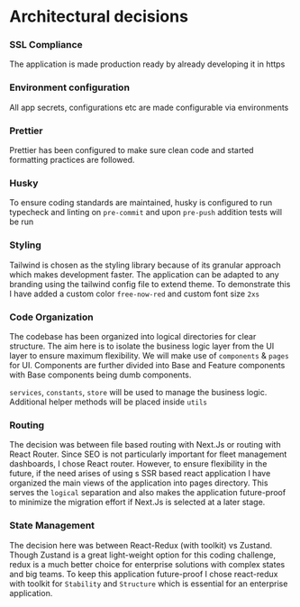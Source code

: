 # Architectural decisions

### SSL Compliance

The application is made production ready by already developing it in https

### Environment configuration

All app secrets, configurations etc are made configurable via environments

### Prettier

Prettier has been configured to make sure clean code and started formatting practices are followed.

### Husky

To ensure coding standards are maintained, husky is configured to run typecheck and linting on `pre-commit` and upon `pre-push` addition tests will be run

### Styling

Tailwind is chosen as the styling library because of its granular approach which makes development faster. The application can be adapted to any branding using the tailwind config file to extend theme. To demonstrate this I have added a custom color `free-now-red` and custom font size `2xs`

### Code Organization

The codebase has been organized into logical directories for clear structure. The aim here is to isolate the business logic layer from the UI layer to ensure maximum flexibility. We will make use of `components` & `pages` for UI. Components are further divided into Base and Feature components with Base components being dumb components.

`services`, `constants`, `store` will be used to manage the business logic. Additional helper methods will be placed inside `utils`

### Routing

The decision was between file based routing with Next.Js or routing with React Router. Since SEO is not particularly important for fleet management dashboards, I chose React router. However, to ensure flexibility in the future, if the need arises of using s SSR based react application I have organized the main views of the application into pages directory. This serves the `logical` separation and also makes the application future-proof to minimize the migration effort if Next.Js is selected at a later stage.

### State Management

The decision here was between React-Redux (with toolkit) vs Zustand. Though Zustand is a great light-weight option for this coding challenge, redux is a much better choice for enterprise solutions with complex states and big teams. To keep this application future-proof I chose react-redux with toolkit for `Stability` and `Structure` which is essential for an enterprise application.
